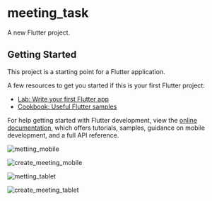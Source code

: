 # meeting_task

A new Flutter project.

## Getting Started

This project is a starting point for a Flutter application.

A few resources to get you started if this is your first Flutter project:

- [Lab: Write your first Flutter app](https://docs.flutter.dev/get-started/codelab)
- [Cookbook: Useful Flutter samples](https://docs.flutter.dev/cookbook)

For help getting started with Flutter development, view the
[online documentation](https://docs.flutter.dev/), which offers tutorials,
samples, guidance on mobile development, and a full API reference.


![metting_mobile](https://user-images.githubusercontent.com/60053771/191097605-cb4278e9-7184-4827-8a79-23719eafe4c1.png)

![create_meeting_mobile](https://user-images.githubusercontent.com/60053771/191097617-16d6552a-b852-463a-9d43-ba6bbcb9bf27.png)

![metting_tablet](https://user-images.githubusercontent.com/60053771/191097638-1fd229eb-fb59-4f02-bb63-794993753cb5.png)

![create_meeting_tablet](https://user-images.githubusercontent.com/60053771/191097648-59871147-1bd4-421f-82a7-87777d0a1183.png)
